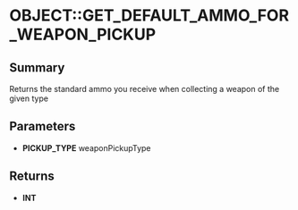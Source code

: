 # OBJECT::GET_DEFAULT_AMMO_FOR_WEAPON_PICKUP

## Summary
Returns the standard ammo you receive when collecting a weapon of the given type

## Parameters
* **PICKUP_TYPE** weaponPickupType

## Returns
* **INT**